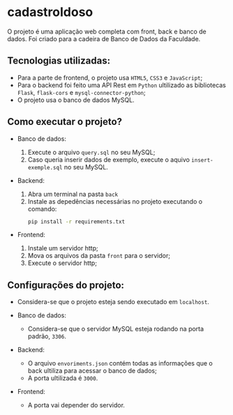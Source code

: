 # cadastroIdoso

O projeto é uma aplicação web completa com front, back e banco de dados. Foi criado para a cadeira de Banco de Dados da Faculdade.

## Tecnologias utilizadas:

- Para a parte de frontend, o projeto usa `HTML5`, `CSS3` e `JavaScript`;
- Para o backend foi feito uma API Rest em `Python` ultilizado as bibliotecas `Flask`, `flask-cors` e `mysql-connector-python`;
- O projeto usa o banco de dados MySQL.

## Como executar o projeto?

- Banco de dados:
   1. Execute o arquivo `query.sql` no seu MySQL;
   2. Caso queria inserir dados de exemplo, execute o aquivo `insert-exemple.sql` no seu MySQL.

- Backend:
   1. Abra um terminal na pasta `back`
   2. Instale as depedências necessárias no projeto executando o comando:
      ```bash
      pip install -r requirements.txt
      ```

- Frontend:
   1. Instale um servidor http;
   2. Mova os arquivos da pasta `front` para o servidor;
   3. Execute o servidor http;

## Configurações do projeto:
- Considera-se que o projeto esteja sendo executado em `localhost`.

- Banco de dados:
   - Considera-se que o servidor MySQL esteja rodando na porta padrão, `3306`.

- Backend:
   - O arquivo `envoriments.json` contém todas as informações que o back ultiliza para acessar o banco de dados;
   - A porta ultilizada é `3000`.

- Frontend:
   - A porta vai depender do servidor.

